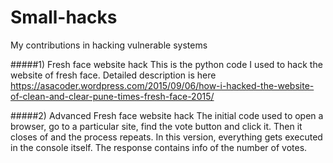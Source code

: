 # Small-hacks
My contributions in hacking vulnerable systems

#####1) Fresh face website hack
This is the python code I used to hack the website of fresh face. Detailed description is here https://asacoder.wordpress.com/2015/09/06/how-i-hacked-the-website-of-clean-and-clear-pune-times-fresh-face-2015/

#####2) Advanced Fresh face website hack
The initial code used to open a browser, go to a particular site, find the vote button and click it. Then it closes of and the process repeats. In this version, everything gets executed in the console itself. The response contains info of the number of votes.
